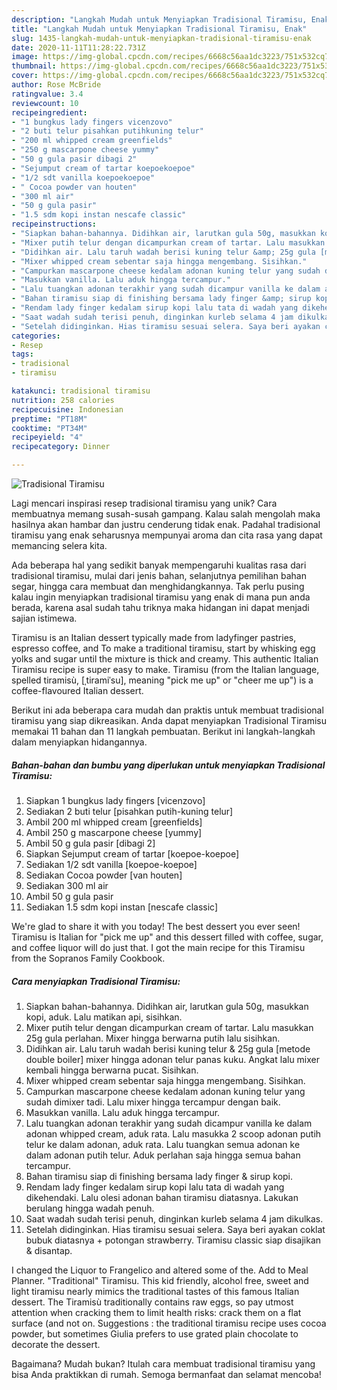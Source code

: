 ```yaml
---
description: "Langkah Mudah untuk Menyiapkan Tradisional Tiramisu, Enak"
title: "Langkah Mudah untuk Menyiapkan Tradisional Tiramisu, Enak"
slug: 1435-langkah-mudah-untuk-menyiapkan-tradisional-tiramisu-enak
date: 2020-11-11T11:28:22.731Z
image: https://img-global.cpcdn.com/recipes/6668c56aa1dc3223/751x532cq70/tradisional-tiramisu-foto-resep-utama.jpg
thumbnail: https://img-global.cpcdn.com/recipes/6668c56aa1dc3223/751x532cq70/tradisional-tiramisu-foto-resep-utama.jpg
cover: https://img-global.cpcdn.com/recipes/6668c56aa1dc3223/751x532cq70/tradisional-tiramisu-foto-resep-utama.jpg
author: Rose McBride
ratingvalue: 3.4
reviewcount: 10
recipeingredient:
- "1 bungkus lady fingers vicenzovo"
- "2 buti telur pisahkan putihkuning telur"
- "200 ml whipped cream greenfields"
- "250 g mascarpone cheese yummy"
- "50 g gula pasir dibagi 2"
- "Sejumput cream of tartar koepoekoepoe"
- "1/2 sdt vanilla koepoekoepoe"
- " Cocoa powder van houten"
- "300 ml air"
- "50 g gula pasir"
- "1.5 sdm kopi instan nescafe classic"
recipeinstructions:
- "Siapkan bahan-bahannya. Didihkan air, larutkan gula 50g, masukkan kopi, aduk. Lalu matikan api, sisihkan."
- "Mixer putih telur dengan dicampurkan cream of tartar. Lalu masukkan 25g gula perlahan. Mixer hingga berwarna putih lalu sisihkan."
- "Didihkan air. Lalu taruh wadah berisi kuning telur &amp; 25g gula [metode double boiler] mixer hingga adonan telur panas kuku. Angkat lalu mixer kembali hingga berwarna pucat. Sisihkan."
- "Mixer whipped cream sebentar saja hingga mengembang. Sisihkan."
- "Campurkan mascarpone cheese kedalam adonan kuning telur yang sudah dimixer tadi. Lalu mixer hingga tercampur dengan baik."
- "Masukkan vanilla. Lalu aduk hingga tercampur."
- "Lalu tuangkan adonan terakhir yang sudah dicampur vanilla ke dalam adonan whipped cream, aduk rata. Lalu masukka 2 scoop adonan putih telur ke dalam adonan, aduk rata. Lalu tuangkan semua adonan ke dalam adonan putih telur. Aduk perlahan saja hingga semua bahan tercampur."
- "Bahan tiramisu siap di finishing bersama lady finger &amp; sirup kopi."
- "Rendam lady finger kedalam sirup kopi lalu tata di wadah yang dikehendaki. Lalu olesi adonan bahan tiramisu diatasnya. Lakukan berulang hingga wadah penuh."
- "Saat wadah sudah terisi penuh, dinginkan kurleb selama 4 jam dikulkas."
- "Setelah didinginkan. Hias tiramisu sesuai selera. Saya beri ayakan coklat bubuk diatasnya + potongan strawberry. Tiramisu classic siap disajikan &amp; disantap."
categories:
- Resep
tags:
- tradisional
- tiramisu

katakunci: tradisional tiramisu 
nutrition: 258 calories
recipecuisine: Indonesian
preptime: "PT18M"
cooktime: "PT34M"
recipeyield: "4"
recipecategory: Dinner

---
```



![Tradisional Tiramisu](https://img-global.cpcdn.com/recipes/6668c56aa1dc3223/751x532cq70/tradisional-tiramisu-foto-resep-utama.jpg)

Lagi mencari inspirasi resep tradisional tiramisu yang unik? Cara membuatnya memang susah-susah gampang. Kalau salah mengolah maka hasilnya akan hambar dan justru cenderung tidak enak. Padahal tradisional tiramisu yang enak seharusnya mempunyai aroma dan cita rasa yang dapat memancing selera kita.

Ada beberapa hal yang sedikit banyak mempengaruhi kualitas rasa dari tradisional tiramisu, mulai dari jenis bahan, selanjutnya pemilihan bahan segar, hingga cara membuat dan menghidangkannya. Tak perlu pusing kalau ingin menyiapkan tradisional tiramisu yang enak di mana pun anda berada, karena asal sudah tahu triknya maka hidangan ini dapat menjadi sajian istimewa.

Tiramisu is an Italian dessert typically made from ladyfinger pastries, espresso coffee, and To make a traditional tiramisu, start by whisking egg yolks and sugar until the mixture is thick and creamy. This authentic Italian Tiramisu recipe is super easy to make. Tiramisu (from the Italian language, spelled tiramisù, [ˌtiramiˈsu], meaning &#34;pick me up&#34; or &#34;cheer me up&#34;) is a coffee-flavoured Italian dessert.


Berikut ini ada beberapa cara mudah dan praktis untuk membuat tradisional tiramisu yang siap dikreasikan. Anda dapat menyiapkan Tradisional Tiramisu memakai 11 bahan dan 11 langkah pembuatan. Berikut ini langkah-langkah dalam menyiapkan hidangannya.

<!--inarticleads1-->

##### Bahan-bahan dan bumbu yang diperlukan untuk menyiapkan Tradisional Tiramisu:

1. Siapkan 1 bungkus lady fingers [vicenzovo]
1. Sediakan 2 buti telur [pisahkan putih-kuning telur]
1. Ambil 200 ml whipped cream [greenfields]
1. Ambil 250 g mascarpone cheese [yummy]
1. Ambil 50 g gula pasir [dibagi 2]
1. Siapkan Sejumput cream of tartar [koepoe-koepoe]
1. Sediakan 1/2 sdt vanilla [koepoe-koepoe]
1. Sediakan  Cocoa powder [van houten]
1. Sediakan 300 ml air
1. Ambil 50 g gula pasir
1. Sediakan 1.5 sdm kopi instan [nescafe classic]


We&#39;re glad to share it with you today! The best dessert you ever seen! Tiramisu is Italian for &#34;pick me up&#34; and this dessert filled with coffee, sugar, and coffee liquor will do just that. I got the main recipe for this Tiramisu from the Sopranos Family Cookbook. 

<!--inarticleads2-->

##### Cara menyiapkan Tradisional Tiramisu:

1. Siapkan bahan-bahannya. Didihkan air, larutkan gula 50g, masukkan kopi, aduk. Lalu matikan api, sisihkan.
1. Mixer putih telur dengan dicampurkan cream of tartar. Lalu masukkan 25g gula perlahan. Mixer hingga berwarna putih lalu sisihkan.
1. Didihkan air. Lalu taruh wadah berisi kuning telur &amp; 25g gula [metode double boiler] mixer hingga adonan telur panas kuku. Angkat lalu mixer kembali hingga berwarna pucat. Sisihkan.
1. Mixer whipped cream sebentar saja hingga mengembang. Sisihkan.
1. Campurkan mascarpone cheese kedalam adonan kuning telur yang sudah dimixer tadi. Lalu mixer hingga tercampur dengan baik.
1. Masukkan vanilla. Lalu aduk hingga tercampur.
1. Lalu tuangkan adonan terakhir yang sudah dicampur vanilla ke dalam adonan whipped cream, aduk rata. Lalu masukka 2 scoop adonan putih telur ke dalam adonan, aduk rata. Lalu tuangkan semua adonan ke dalam adonan putih telur. Aduk perlahan saja hingga semua bahan tercampur.
1. Bahan tiramisu siap di finishing bersama lady finger &amp; sirup kopi.
1. Rendam lady finger kedalam sirup kopi lalu tata di wadah yang dikehendaki. Lalu olesi adonan bahan tiramisu diatasnya. Lakukan berulang hingga wadah penuh.
1. Saat wadah sudah terisi penuh, dinginkan kurleb selama 4 jam dikulkas.
1. Setelah didinginkan. Hias tiramisu sesuai selera. Saya beri ayakan coklat bubuk diatasnya + potongan strawberry. Tiramisu classic siap disajikan &amp; disantap.


I changed the Liquor to Frangelico and altered some of the. Add to Meal Planner. &#34;Traditional&#34; Tiramisu. This kid friendly, alcohol free, sweet and light tiramisu nearly mimics the traditional tastes of this famous Italian dessert. The Tiramisù traditionally contains raw eggs, so pay utmost attention when cracking them to limit health risks: crack them on a flat surface (and not on. Suggestions : the traditional tiramisu recipe uses cocoa powder, but sometimes Giulia prefers to use grated plain chocolate to decorate the dessert. 

Bagaimana? Mudah bukan? Itulah cara membuat tradisional tiramisu yang bisa Anda praktikkan di rumah. Semoga bermanfaat dan selamat mencoba!
